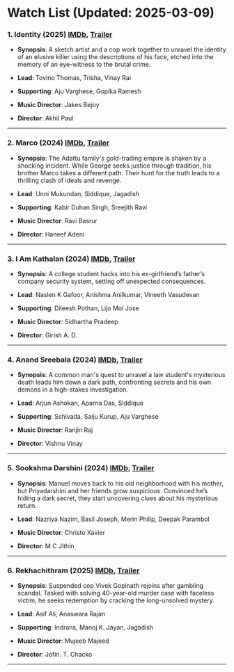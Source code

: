 # Watch List (Updated: 2025-03-09)

### 1. **Identity** (2025) [IMDb](https://www.imdb.com/title/tt27436132/), [Trailer](https://www.youtube.com/watch?v=6LSqReemlTk)

- **Synopsis**: A sketch artist and a cop work together to unravel the identity of an elusive killer using the descriptions of his face, etched into the memory of an eye-witness to the brutal crime.

- **Lead**: Tovino Thomas, Trisha, Vinay Rai
- **Supporting**: Aju Varghese, Gopika Ramesh
- **Music Director**: Jakes Bejoy
- **Director**: Akhil Paul

---

### 2. **Marco** (2024) [IMDb](https://www.imdb.com/title/tt29383379/), [Trailer](https://www.youtube.com/watch?v=5dy3azady4w)

- **Synopsis**: The Adattu family's gold-trading empire is shaken by a shocking incident. While George seeks justice through tradition, his brother Marco takes a different path. Their hunt for the truth leads to a thrilling clash of ideals and revenge.

- **Lead**: Unni Mukundan, Siddique, Jagadish
- **Supporting**: Kabir Duhan Singh, Sreejith Ravi
- **Music Director**: Ravi Basrur
- **Director**: Haneef Adeni

---

### 3. **I Am Kathalan** (2024) [IMDb](https://www.imdb.com/title/tt23577326/), [Trailer](https://www.youtube.com/watch?v=wg_d34GNd4s)

- **Synopsis**: A college student hacks into his ex-girlfriend’s father’s company security system, setting off unexpected consequences.

- **Lead**: Naslen K Gafoor, Anishma Anilkumar, Vineeth Vasudevan
- **Supporting**: Dileesh Pothan, Lijo Mol Jose
- **Music Director**: Sidhartha Pradeep
- **Director**: Girish A. D.

---

### 4. **Anand Sreebala** (2024) [IMDb](https://www.imdb.com/title/tt31416854/), [Trailer](https://www.youtube.com/watch?v=2dXJhnkDRmo)

- **Synopsis**: A common man's quest to unravel a law student's mysterious death leads him down a dark path, confronting secrets and his own demons in a high-stakes investigation.

- **Lead**: Arjun Ashokan, Aparna Das, Siddique
- **Supporting**: Sshivada, Saiju Kurup, Aju Varghese
- **Music Director**: Ranjin Raj
- **Director**: Vishnu Vinay

---

### 5. **Sookshma Darshini** (2024) [IMDb](https://www.imdb.com/title/tt32495687/), [Trailer](https://www.youtube.com/watch?v=IrkfzvO9LkE)

- **Synopsis**: Manuel moves back to his old neighborhood with his mother, but Priyadarshini and her friends grow suspicious. Convinced he’s hiding a dark secret, they start uncovering clues about his mysterious return.

- **Lead**: Nazriya Nazim, Basil Joseph, Merin Philip, Deepak Parambol
- **Music Director**: Christo Xavier
- **Director**: M C Jithin

---

### 6. **Rekhachithram** (2025) [IMDb](https://www.imdb.com/title/tt32284154/), [Trailer](https://www.youtube.com/watch?v=_g4sWAFR3GE)

- **Synopsis**: Suspended cop Vivek Gopinath rejoins after gambling scandal. Tasked with solving 40-year-old murder case with faceless victim, he seeks redemption by cracking the long-unsolved mystery.

- **Lead**: Asif Ali, Anaswara Rajan
- **Supporting**: Indrans, Manoj K. Jayan, Jagadish
- **Music Director**: Mujeeb Majeed
- **Director**: Jofin. T. Chacko

---

